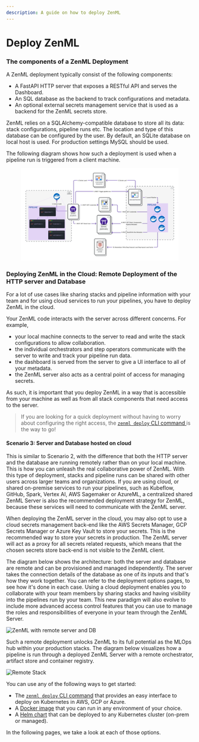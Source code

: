 ```yaml
---
description: A guide on how to deploy ZenML
---
```


# Deploy ZenML

### The components of a ZenML Deployment

A ZenML deployment typically consist of the following components:

* A FastAPI HTTP server that exposes a RESTful API and serves the Dashboard.
* An SQL database as the backend to track configurations and metadata.
* An optional external secrets management service that is used as a backend for the ZenML secrets store.

ZenML relies on a SQLAlchemy-compatible database to store all its data: stack configurations, pipeline runs etc. The location and type of this database can be configured by the user. By default, an SQLite database on local host is used. For production settings MySQL should be used.

The following diagram shows how such a deployment is used when a pipeline run is triggered from a client machine.

<figure><img src="../../../.gitbook/assets/Remote_with_secrets_manager.png" alt=""><figcaption></figcaption></figure>

### Deploying ZenML in the Cloud: Remote Deployment of the HTTP server and Database

For a lot of use cases like sharing stacks and pipeline information with your team and for using cloud services to run your pipelines, you have to deploy ZenML in the cloud.

Your ZenML code interacts with the server across different concerns. For example,

* your local machine connects to the server to read and write the stack configurations to allow collaboration.
* the individual orchestrators and step operators communicate with the server to write and track your pipeline run data.
* the dashboard is served from the server to give a UI interface to all of your metadata.
* the ZenML server also acts as a central point of access for managing secrets.

As such, it is important that you deploy ZenML in a way that is accessible from your machine as well as from all stack components that need access to the server.

> If you are looking for a quick deployment without having to worry about configuring the right access, the [`zenml deploy` CLI command ](cli.md)is the way to go!

#### Scenario 3: Server and Database hosted on cloud

This is similar to Scenario 2, with the difference that both the HTTP server and the database are running remotely rather than on your local machine. This is how you can unleash the real collaborative power of ZenML. With this type of deployment, stacks and pipeline runs can be shared with other users across larger teams and organizations. If you are using cloud, or shared on-premise services to run your pipelines, such as Kubeflow, GitHub, Spark, Vertex AI, AWS Sagemaker or AzureML, a centralized shared ZenML Server is also the recommended deployment strategy for ZenML, because these services will need to communicate with the ZenML server.

When deploying the ZenML server in the cloud, you may also opt to use a cloud secrets management back-end like the AWS Secrets Manager, GCP Secrets Manager or Azure Key Vault to store your secrets. This is the recommended way to store your secrets in production. The ZenML server will act as a proxy for all secrets related requests, which means that the chosen secrets store back-end is not visible to the ZenML client.

The diagram below shows the architecture: both the server and database are remote and can be provisioned and managed independently. The server takes the connection details of the database as one of its inputs and that's how they work together. You can refer to the deployment options pages, to see how it's done in each case. Using a cloud deployment enables you to collaborate with your team members by sharing stacks and having visibility into the pipelines run by your team. This new paradigm will also evolve to include more advanced access control features that you can use to manage the roles and responsibilities of everyone in your team through the ZenML Server.

![ZenML with remote server and DB](../../assets/getting\_started/Scenario3.2.png)

Such a remote deployment unlocks ZenML to its full potential as the MLOps hub within your production stacks. The diagram below visualizes how a pipeline is run through a deployed ZenML Server with a remote orchestrator, artifact store and container registry.

![Remote Stack](../../assets/diagrams/RemoteServer.png)

You can use any of the following ways to get started:

* The [`zenml deploy` CLI command](cli.md) that provides an easy interface to deploy on Kubernetes in AWS, GCP or Azure.
* A [Docker image](docker.md) that you can run in any environment of your choice.
* A [Helm chart](helm.md) that can be deployed to any Kubernetes cluster (on-prem or managed).

In the following pages, we take a look at each of those options.

